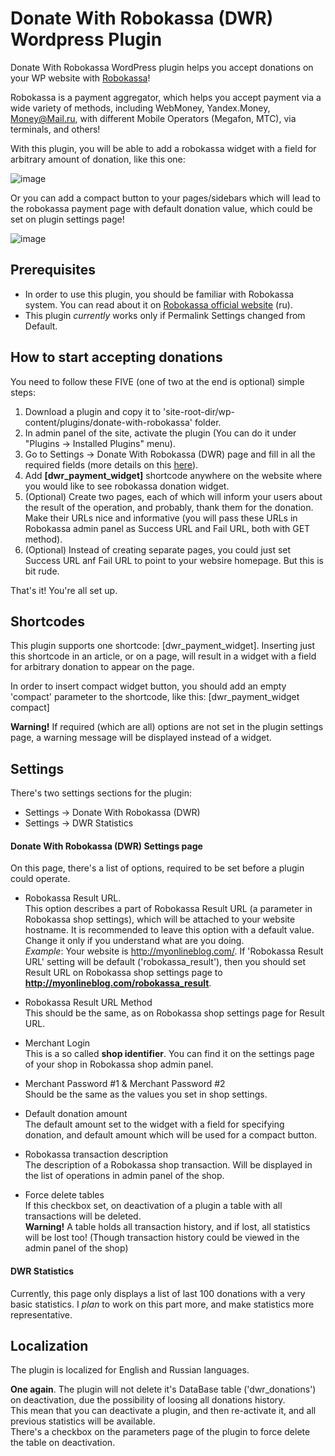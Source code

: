 # Donate With Robokassa (DWR) Wordpress Plugin
Donate With Robokassa WordPress plugin helps you accept donations on your WP website with [Robokassa](http://robokassa.ru "Robokassa Website")!

Robokassa is a payment aggregator, which helps you accept payment via a wide variety of methods, including WebMoney, Yandex.Money, Money@Mail.ru,
with different Mobile Operators (Megafon, MTC), via terminals, and others!

With this plugin, you will be able to add a robokassa widget with a field for arbitrary amount of donation, like this one:

![image](https://cloud.githubusercontent.com/assets/1384973/6256310/cbb23562-b7bf-11e4-9868-532b18fe5154.png)

Or you can add a compact button to your pages/sidebars which will lead to the robokassa payment page with default donation
value, which could be set on plugin settings page!

![image](https://cloud.githubusercontent.com/assets/1384973/6256359/2cb64ca4-b7c0-11e4-91ad-f4efc222d127.png)

## Prerequisites
* In order to use this plugin, you should be familiar with Robokassa system. You can read about it on [Robokassa official website](http://robokassa.ru "Robokassa Website") (ru).
* This plugin _currently_ works only if Permalink Settings changed from Default.

## How to start accepting donations
You need to follow these FIVE (one of two at the end is optional) simple steps:

1. Download a plugin and copy it to 'site-root-dir/wp-content/plugins/donate-with-robokassa' folder.
2. In admin panel of the site, activate the plugin (You can do it under "Plugins -> Installed Plugins" menu).
3. Go to Settings -> Donate With Robokassa (DWR) page and fill in all the required fields (more details on this [here](https://github.com/Malgin/dwr-wp-plugin#donate-with-robokassa-dwr-settings-page)).
4. Add **[dwr_payment_widget]** shortcode anywhere on the website where you would like to see robokassa donation widget.
5. (Optional) Create two pages, each of which will inform your users about the result of the operation, and probably, thank them for
   the donation. Make their URLs nice and informative (you will pass these URLs in Robokassa admin panel as Success URL and Fail URL,
   both with GET method).
6. (Optional) Instead of creating separate pages, you could just set Success URL anf Fail URL to point to your websire homepage. But this is bit rude.

That's it! You're all set up.

## Shortcodes
This plugin supports one shortcode: [dwr_payment_widget]. Inserting just this shortcode in an article, or on a page, will result in
a widget with a field for arbitrary donation to appear on the page.

In order to insert compact widget button, you should add an empty 'compact' parameter to the shortcode, like this: [dwr_payment_widget compact]

**Warning!** If required (which are all) options are not set in the plugin settings page, a warning message will be displayed instead of a widget.

## Settings
There's two settings sections for the plugin:

* Settings -> Donate With Robokassa (DWR)
* Settings -> DWR Statistics

#### Donate With Robokassa (DWR) Settings page
On this page, there's a list of options, required to be set before a plugin could operate.

* Robokassa Result URL.  
This option describes a part of Robokassa Result URL (a parameter in Robokassa shop settings), which will be attached to your website hostname.
It is recommended to leave this option with a default value. Change it only if you understand what are you doing.  
_Example_: Your website is http://myonlineblog.com/. If 'Robokassa Result URL' setting will be default ('robokassa_result'), then you should
set Result URL on Robokassa shop settings page to **http://myonlineblog.com/robokassa_result**.

* Robokassa Result URL Method  
This should be the same, as on Robokassa shop settings page for Result URL.

* Merchant Login  
This is a so called **shop identifier**. You can find it on the settings page of your shop in Robokassa shop admin panel.

* Merchant Password #1 & Merchant Password #2  
Should be the same as the values you set in shop settings.

* Default donation amount  
The default amount set to the widget with a field for specifying donation, and default amount which will be used for a compact button.

* Robokassa transaction description  
The description of a Robokassa shop transaction. Will be displayed in the list of operations in admin panel of the shop.

* Force delete tables  
If this checkbox set, on deactivation of a plugin a table with all transactions will be deleted.  
**Warning!** A table holds all transaction history, and if lost, all statistics will be lost too! (Though transaction history could be
viewed in the admin panel of the shop)

#### DWR Statistics
Currently, this page only displays a list of last 100 donations with a very basic statistics. I _plan_ to work on this part more, and make 
statistics more representative.

## Localization
The plugin is localized for English and Russian languages.

**One again**. The plugin will not delete it's DataBase table ('dwr_donations') on deactivation, due the possibility of loosing all donations history.  
This mean that you can deactivate a plugin, and then re-activate it, and all previous statistics will be available.  
There's a checkbox on the parameters page of the plugin to force delete the table on deactivation.
